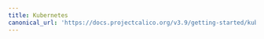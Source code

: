 ```yaml
---
title: Kubernetes
canonical_url: 'https://docs.projectcalico.org/v3.9/getting-started/kubernetes/index'
---
```

